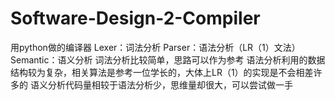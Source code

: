 # Software-Design-2-Compiler
用python做的编译器
Lexer：词法分析
Parser：语法分析（LR（1）文法）
Semantic：语义分析
词法分析比较简单，思路可以作为参考
语法分析利用的数据结构较为复杂，相关算法是参考一位学长的，大体上LR（1）的实现是不会相差许多的
语义分析代码量相较于语法分析少，思维量却很大，可以尝试做一手

